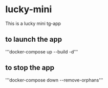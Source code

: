 # lucky-mini
This is a lucky mini tg-app

## to launch the app
'''docker-compose up --build -d'''

## to stop the app
'''docker-compose down --remove-orphans'''

